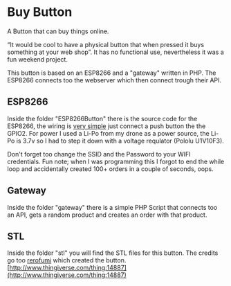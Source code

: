 # Buy Button
A Button that can buy things online. 

“It would be cool to have a physical button that when pressed it buys something at your web shop”. It has no functional use, nevertheless it was a fun weekend project. 

This button is based on an ESP8266 and a "gateway" written in PHP. The ESP8266 connects too the webserver which then connect trough their API.

## ESP8266
Inside the folder "ESP8266Button" there is the source code for the ESP8266, the wiring is [very simple](http://thedutchguys.com/wordpress/wp-content/uploads/2017/01/DSC_1861.png) just connect a push button the the GPIO2. For power I used a Li-Po from my drone as a power source, the Li-Po is 3.7v so I had to step it down with a voltage requlator (Pololu U1V10F3).

Don't forget too change the SSID and the Password to your WIFI credentials. Fun note; when I was programming this I forgot to end the while loop and accidentally created 100+ orders in a couple of seconds, oops.


## Gateway
Inside the folder "gateway" there is a simple PHP Script that connects too an API, gets a random product and creates an order with that product.
 
## STL
Inside the folder "stl" you will find the STL files for this button. The credits go too [rerofumi](http://www.thingiverse.com/rerofumi/about) which created the button. [http://www.thingiverse.com/thing:14887](http://www.thingiverse.com/thing:14887)

